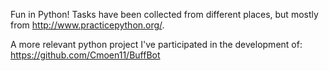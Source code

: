 Fun in Python!
Tasks have been collected from different places, but mostly from http://www.practicepython.org/. 

A more relevant python project I've participated in the development of: https://github.com/Cmoen11/BuffBot

